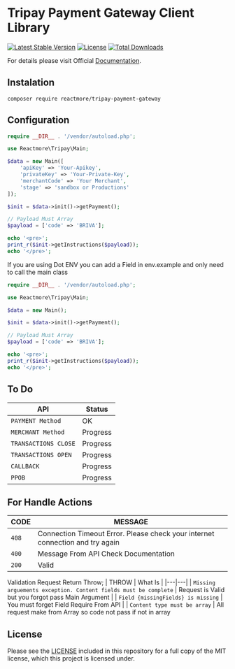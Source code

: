 Tripay Payment Gateway Client Library
===============
[![Latest Stable Version](http://poser.pugx.org/reactmore/tripay-payment-gateway/v)](https://packagist.org/packages/reactmore/tripay-payment-gateway) [![License](http://poser.pugx.org/reactmore/tripay-payment-gateway/license)](https://packagist.org/packages/reactmore/tripay-payment-gateway) [![Total Downloads](http://poser.pugx.org/reactmore/tripay-payment-gateway/downloads)](https://packagist.org/packages/reactmore/tripay-payment-gateway)

For details please visit Official [Documentation](https://payment.tripay.co.id/developer).

## Instalation
```
composer require reactmore/tripay-payment-gateway
```

## Configuration
```php
require __DIR__ . '/vendor/autoload.php';

use Reactmore\Tripay\Main;

$data = new Main([
    'apiKey' => 'Your-Apikey',
    'privateKey' => 'Your-Private-Key',
    'merchantCode' => 'Your Merchant',
    'stage' => 'sandbox or Productions'
]);

$init = $data->init()->getPayment();

// Payload Must Array
$payload = ['code' => 'BRIVA'];

echo '<pre>';
print_r($init->getInstructions($payload));
echo '</pre>';
```

If you are using Dot ENV you can add a Field in env.example and only need to call the main class

```php
require __DIR__ . '/vendor/autoload.php';

use Reactmore\Tripay\Main;

$data = new Main();

$init = $data->init()->getPayment();

// Payload Must Array
$payload = ['code' => 'BRIVA'];

echo '<pre>';
print_r($init->getInstructions($payload));
echo '</pre>';
```

## To Do

| API  | Status |
|---|---|
| `PAYMENT Method` | OK |
| `MERCHANT Method` | Progress |
| `TRANSACTIONS CLOSE` | Progress |
| `TRANSACTIONS OPEN` | Progress |
| `CALLBACK` | Progress |
| `PPOB` | Progress |

## For Handle Actions 


| CODE  | MESSAGE |
|---|---|
| `408` | Connection Timeout Error. Please check your internet connection and try again |
| `400` | Message From API Check Documentation |
| `200` | Valid |

Validation Request
Return Throw;
| THROW  | What Is |
|---|---|
| `Missing arguements exception. Content fields must be complete` | Request is Valid but you forgot pass Main Argument |
| `Field {missingFields} is missing` | You must forget Field Require From API |
| `Content type must be array` | All request make from Array so code not pass if not in array


## License

Please see the [LICENSE](LICENSE) included in this repository for a full copy of the MIT license, which this project is licensed under.



